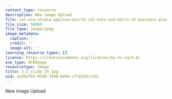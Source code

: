 ```yaml
---
content_type: resource
description: New image Upload
file: /ol-ocw-studio-app/courses/15-s21-nuts-and-bolts-of-business-plans-january-iap-2014/a235ef65954915400e9ecfc635dcc42c_2.2_slide_19.jpg
file_size: 50969
file_type: image/jpeg
image_metadata:
  caption: ''
  credit: ''
  image-alt: ''
learning_resource_types: []
license: https://creativecommons.org/licenses/by-nc-sa/4.0/
ocw_type: OCWImage
resourcetype: Image
title: 2.2_slide_19.jpg
uid: a235ef65-9549-1540-0e9e-cfc635dcc42c
---
```

New image Upload
